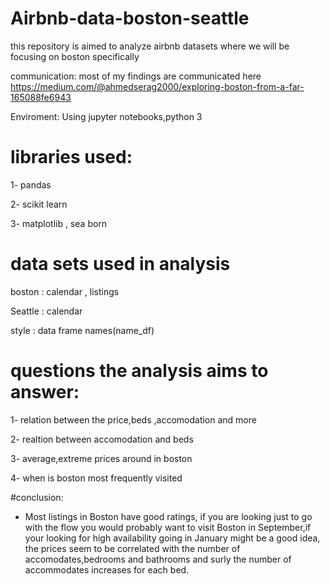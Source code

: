 # Airbnb-data-boston-seattle
this repository is aimed to analyze airbnb datasets where we will be focusing on boston specifically 

communication:
most of my findings are communicated here https://medium.com/@ahmedserag2000/exploring-boston-from-a-far-165088fe6943

Enviroment: 
Using jupyter notebooks,python 3
# libraries used:
1- pandas

2- scikit learn

3- matplotlib , sea born

# data sets used in analysis
boston : calendar , listings

Seattle : calendar

style  : data frame names(name_df)

# questions the analysis aims to answer:
1- relation between the price,beds ,accomodation and more

2- realtion between accomodation and beds

3- average,extreme prices around in boston

4- when is boston most frequently visited

#conclusion:
- Most listings in Boston have good ratings, if you are looking just to go with the flow you would probably want to visit Boston in September,if your looking for high availability going in January might be a good idea, the prices seem to be correlated with the number of accomodates,bedrooms and bathrooms and surly the number of accommodates increases for each bed.
